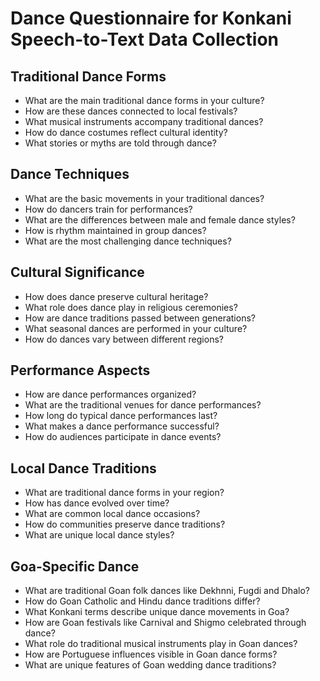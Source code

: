 # Dance Questionnaire for Konkani Speech-to-Text Data Collection

## Traditional Dance Forms

- What are the main traditional dance forms in your culture?
- How are these dances connected to local festivals?
- What musical instruments accompany traditional dances?
- How do dance costumes reflect cultural identity?
- What stories or myths are told through dance?

## Dance Techniques

- What are the basic movements in your traditional dances?
- How do dancers train for performances?
- What are the differences between male and female dance styles?
- How is rhythm maintained in group dances?
- What are the most challenging dance techniques?

## Cultural Significance

- How does dance preserve cultural heritage?
- What role does dance play in religious ceremonies?
- How are dance traditions passed between generations?
- What seasonal dances are performed in your culture?
- How do dances vary between different regions?

## Performance Aspects

- How are dance performances organized?
- What are the traditional venues for dance performances?
- How long do typical dance performances last?
- What makes a dance performance successful?
- How do audiences participate in dance events?

## Local Dance Traditions

- What are traditional dance forms in your region?
- How has dance evolved over time?
- What are common local dance occasions?
- How do communities preserve dance traditions?
- What are unique local dance styles?

## Goa-Specific Dance

- What are traditional Goan folk dances like Dekhnni, Fugdi and Dhalo?
- How do Goan Catholic and Hindu dance traditions differ?
- What Konkani terms describe unique dance movements in Goa?
- How are Goan festivals like Carnival and Shigmo celebrated through dance?
- What role do traditional musical instruments play in Goan dances?
- How are Portuguese influences visible in Goan dance forms?
- What are unique features of Goan wedding dance traditions?
